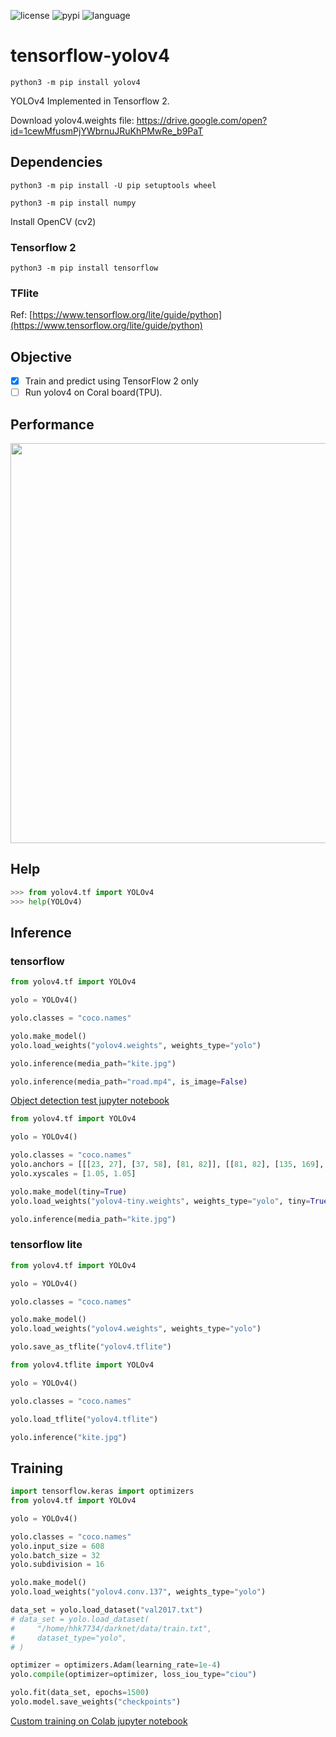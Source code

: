 ![license](https://img.shields.io/github/license/hhk7734/tensorflow-yolov4)
![pypi](https://img.shields.io/pypi/v/yolov4)
![language](https://img.shields.io/github/languages/top/hhk7734/tensorflow-yolov4)

# tensorflow-yolov4

```shell
python3 -m pip install yolov4
```

YOLOv4 Implemented in Tensorflow 2.

Download yolov4.weights file: https://drive.google.com/open?id=1cewMfusmPjYWbrnuJRuKhPMwRe_b9PaT

## Dependencies

```shell
python3 -m pip install -U pip setuptools wheel
```

```shell
python3 -m pip install numpy
```

Install OpenCV (cv2)

### Tensorflow 2

```shell
python3 -m pip install tensorflow
```

### TFlite

Ref: [https://www.tensorflow.org/lite/guide/python](https://www.tensorflow.org/lite/guide/python)

## Objective

- [x] Train and predict using TensorFlow 2 only
- [ ] Run yolov4 on Coral board(TPU).

## Performance

<p align="center"><img src="test/performance.png" width="640"\></p>

## Help

```python
>>> from yolov4.tf import YOLOv4
>>> help(YOLOv4)
```

## Inference

### tensorflow

```python
from yolov4.tf import YOLOv4

yolo = YOLOv4()

yolo.classes = "coco.names"

yolo.make_model()
yolo.load_weights("yolov4.weights", weights_type="yolo")

yolo.inference(media_path="kite.jpg")

yolo.inference(media_path="road.mp4", is_image=False)
```

[Object detection test jupyter notebook](./test/object_detection_in_image.ipynb)

```python
from yolov4.tf import YOLOv4

yolo = YOLOv4()

yolo.classes = "coco.names"
yolo.anchors = [[[23, 27], [37, 58], [81, 82]], [[81, 82], [135, 169], [344, 319]]]
yolo.xyscales = [1.05, 1.05]

yolo.make_model(tiny=True)
yolo.load_weights("yolov4-tiny.weights", weights_type="yolo", tiny=True)

yolo.inference(media_path="kite.jpg")
```

### tensorflow lite

```python
from yolov4.tf import YOLOv4

yolo = YOLOv4()

yolo.classes = "coco.names"

yolo.make_model()
yolo.load_weights("yolov4.weights", weights_type="yolo")

yolo.save_as_tflite("yolov4.tflite")
```

```python
from yolov4.tflite import YOLOv4

yolo = YOLOv4()

yolo.classes = "coco.names"

yolo.load_tflite("yolov4.tflite")

yolo.inference("kite.jpg")
```

## Training

```python
import tensorflow.keras import optimizers
from yolov4.tf import YOLOv4

yolo = YOLOv4()

yolo.classes = "coco.names"
yolo.input_size = 608
yolo.batch_size = 32
yolo.subdivision = 16

yolo.make_model()
yolo.load_weights("yolov4.conv.137", weights_type="yolo")

data_set = yolo.load_dataset("val2017.txt")
# data_set = yolo.load_dataset(
#     "/home/hhk7734/darknet/data/train.txt",
#     dataset_type="yolo",
# )

optimizer = optimizers.Adam(learning_rate=1e-4)
yolo.compile(optimizer=optimizer, loss_iou_type="ciou")

yolo.fit(data_set, epochs=1500)
yolo.model.save_weights("checkpoints")
```

[Custom training on Colab jupyter notebook](./test/custom_training_on_colab.ipynb)
